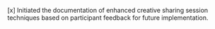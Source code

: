[x] Initiated the documentation of enhanced creative sharing session techniques based on participant feedback for future implementation.